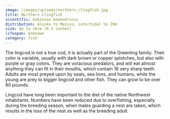 ```yaml
---
image: /images/uploads/northern_clingfish.jpg
title: Northern Clingfish
scientific: Gobiesox maeandricus
distribution: Alaska to Mexico, intertidal to 20m
size: Up to 16cm (6.5 inches)
lifespan: Unknown
category: fish
---
```


The lingcod is not a true cod, it is actually part of the Greenling family. Their color is variable, usually with dark brown or copper splotches, but also with purple or gray colors. They are voracious predators, and will eat almost anything they can fit in their mouths, which contain 18 very sharp teeth. Adults are most preyed upon by seals, sea lions, and humans, while the young are prey to bigger lingcod and other fish. They can grow to be over 80 pounds.

Lingcod have long been important to the diet of the native Northwest inhabitants. Numbers have been reduced due to overfishing, especially during the breeding season, when males guarding a nest are taken, which results in the loss of the nest as well as the breeding adult.
